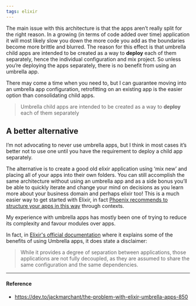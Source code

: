 ```yaml
---
tags: elixir
---
```


The main issue with this architecture is that the apps aren’t really split for the right reason. In a growing (in terms of code added over time) application it will most likely slow you down the more code you add as the boundaries become more brittle and blurred.
The reason for this effect is that umbrella child apps are intended to be created as a way to **deploy** each of them separately, hence the individual configuration and mix project. So unless you’re deploying the apps separately, there is no benefit from using an umbrella app.

There may come a time when you need to, but I can guarantee moving into an umbrella app configuration, retrofitting on an existing app is the easier option than consolidating child apps.

> Umbrella child apps are intended to be created as a way to **deploy** each of them separately

## A better alternative

I’m not advocating to never use umbrella apps, but I think in most cases it’s better not to use one until you have the requirement to deploy a child app separately.

The alternative is to create a good old elixir application using ‘mix new’ and placing all of your apps into their own folders. You can still accomplish the same architecture without using an umbrella app and as a side bonus you’ll be able to quickly iterate and change your mind on decisions as you learn more about your business domain and perhaps elixir too!
This is a much easier way to get started with Elixir, in fact [Phoenix recommends to structure your apps in this way](https://hexdocs.pm/phoenix/contexts.html) through contexts.

My experience with umbrella apps has mostly been one of trying to reduce its complexity and favour modules over apps.

In fact, in [Elixir's official documentation](https://elixir-lang.org/getting-started/mix-otp/dependencies-and-umbrella-projects.html#dont-drink-the-kool-aid) where it explains some of the benefits of using Umbrella apps, it does state a disclaimer:

> While it provides a degree of separation between applications, those applications are not fully decoupled, as they are assumed to share the same configuration and the same dependencies.

---

#### Reference

- https://dev.to/jackmarchant/the-problem-with-elixir-umbrella-apps-850
